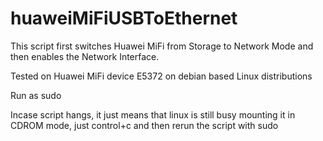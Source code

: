 # huaweiMiFiUSBToEthernet
This script first switches Huawei MiFi from Storage to Network Mode and then enables the Network Interface. 

Tested on Huawei MiFi device E5372 on debian based Linux distributions

Run as sudo

Incase script hangs, it just means that linux is still busy mounting it in CDROM mode, just control+c and then rerun the script with sudo

